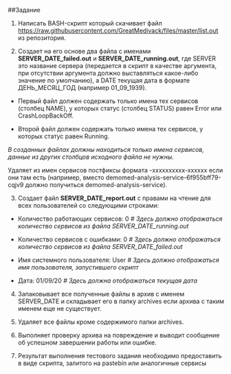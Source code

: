 ##Задание

1. Написать BASH-скрипт который скачивает файл
https://raw.githubusercontent.com/GreatMedivack/files/master/list.out из репозитория.

2. Создает на его основе два файла с именами **SERVER_DATE_failed.out** и **SERVER_DATE_running.out**, где SERVER это название сервера (передается в скрипт в качестве аргумента, при отсутствии аргумента должно выставляться какое-либо значение по умолчанию), а DATE текущая дата в формате ДЕНЬ_МЕСЯЦ_ГОД (например 01_09_1939).

- Первый файл должен содержать только имена тех сервисов (столбец NAME), у которых статус (столбец STATUS) равен Error или CrashLoopBackOff.

- Второй файл должен содержать только имена тех сервисов, у которых статус равен Running.

*В созданных файлах должны находиться только имена сервисов, данные из других столбцов исходного файла не нужны.*

Удаляет из имен сервисов постфиксы формата -xxxxxxxxxx-xxxxxx если они там есть (например, вместо demomed-analysis-service-6f955bff79-cqjv9 должно получиться demomed-analysis-service).

3. Создает файл **SERVER_DATE_report.out** с правами на чтение для всех пользователей со
следующими строками:

- Количество работающих сервисов: 0 *# Здесь должно отображаться количество сервисов из файла SERVER_DATE_running.out*
- Количество сервисов с ошибками: 0 *# Здесь должно отображаться количество сервисов из файла SERVER_DATE_failed.out*

- Имя системного пользователя: User *# Здесь должно отображаться имя пользователя,
запустившего скрипт*

- Дата: 01/09/20 *# Здесь должна отображаться текущая дата*

4. Запаковывает все полученные файлы в архив c именем SERVER_DATE и складывает его в папку archives если архива с таким именем еще не существует.

5. Удаляет все файлы кроме содержимого папки archives.

6. Выполняет проверку архива на повреждение и выводит сообщение об успешном завершении работы или ошибке.

7. Результат выполнения тестового задания необходимо предоставить в виде скрипта, залитого на pastebin или аналогичные сервисы

